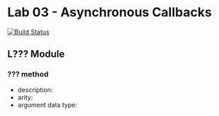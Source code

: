 # Lab 03 - Asynchronous Callbacks

[![Build Status](https://travis-ci.org/ashtonkellis/03-asyncronous-callbacks.svg?branch=master)](https://travis-ci.org/ashtonkellis/03-asyncronous-callbacks)

## L??? Module
### ??? method 
- description: 
- arity: 
- argument data type:

<!-- Documentation -->
<!-- Add your Travis CI build badge to the top of your README.md.  -->
<!-- Describe the exported values of each module you have defined.  -->
<!-- Every function description should include  -->
<!-- it's arity (expected number of parameters),  -->
<!-- the expected data for each paramiter (data-type and limitations), and  -->
<!-- it's behavior (for both valid and invalued use).  -->
<!-- Feel free to write any additional information in your README.md. -->
